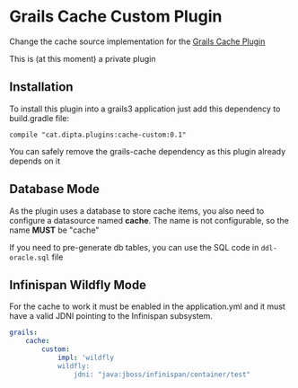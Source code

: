 
Grails Cache Custom Plugin
====================

Change the cache source implementation for the [Grails Cache Plugin](https://github.com/grails-plugins/grails-cache)


This is (at this moment) a private plugin

Installation
------------

To install this plugin into a grails3 application just add this dependency to build.gradle file:

`compile "cat.dipta.plugins:cache-custom:0.1"`


You can safely remove the grails-cache dependency as this plugin already depends on it

Database Mode
-------------

As the plugin uses a database to store cache items, you also need to configure a datasource named **cache**. The name is not configurable, so the name **MUST** be "cache"

If you need to pre-generate db tables, you can use the SQL code in `ddl-oracle.sql` file

Infinispan Wildfly Mode
-----------------------

For the cache to work it must be enabled in the application.yml and it must have a valid JDNI pointing to the Infinispan subsystem.

``` yml
grails:
    cache:
        custom:
            impl: 'wildfly
            wildfly:
                jdni: "java:jboss/infinispan/container/test"
```
